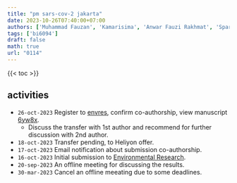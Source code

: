 ```yaml
---
title: "pm sars-cov-2 jakarta"
date: 2023-10-26T07:40:00+07:00
authors: ['Muhammad Fauzan', 'Kamarisima', 'Anwar Fauzi Rakhmat', 'Sparisoma Viridi', 'Intan Taufik', 'Azzania Fibriani', 'Armi Susandi', 'Pingkan Aditiawati']
tags: ['bi6094']
draft: false
math: true
url: "0114"
---
```


{{< toc >}}


## activities
+ `26-oct-2023` Register to [envres](https://www2.cloud.editorialmanager.com/envres), confirm co-authorship, view manuscript [6yw8x](https://osf.io/6yw8x).
  - Discuss the transfer with 1st author and recommend for further discussion with 2nd author.
+ `18-oct-2023` Transfer pending, to Heliyon offer.
+ `17-oct-2023` Email notification about submission co-authorship.
+ `16-oct-2023` Initial submission to [Environmental Research](https://www.sciencedirect.com/journal/environmental-research).
+ `20-sep-2023` An offline meeting for discussing the results.
+ `30-mar-2023` Cancel an offline meeating due to some deadlines.
